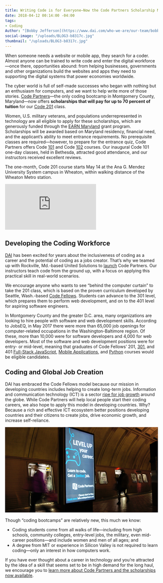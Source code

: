 ```yaml
---
title: Writing Code is for Everyone—Now the Code Partners Scholarship Makes it Affordable
date: 2018-04-12 00:14:00 -04:00
tags:
- Coding
Author: "[Bobby Jefferson](https://www.dai.com/who-we-are/our-team/bobby-jefferson)"
social-image: "/uploads/BLOG3-b8317c.jpg"
thumbnail: "/uploads/BLOG3-b8317c.jpg"
---
```


When someone needs a website or mobile app, they search for a coder. Almost anyone can be trained to write code and enter the digital workforce—once there, opportunities abound: from helping businesses, governments and other organizations build the websites and apps they need to supporting the digital systems that power economies worldwide.

<!--more-->

The cyber world is full of self-made successes who began with nothing but an enthusiasm for computers, and we want to help write more of those stories. [Code Partners](https://www.dai.com/news/dai-hosts-launch-of-new-coding-school-in-montgomery-county)—the only coding bootcamp in Montgomery County, Maryland—now offers **scholarships that will pay for up to 70 percent of tuition** for our [Code 201](https://www.codepartners.net/portal/customers/code/index.html#/courses/201) class. 

Women, U.S. military veterans, and populations underrepresented in technology are all eligible to apply for these scholarships, which are generously funded through the [EARN Maryland](https://www.dllr.state.md.us/earn/) grant program. Scholarships will be awarded based on Maryland residency, financial need, and the applicant’s ability to meet entrance requirements. No prerequisite classes are required—however, to prepare for the entrance quiz, Code Partners offers Code [101](https://www.codepartners.net/portal/customers/code/index.html#/courses/101) and Code [102](https://www.codepartners.net/portal/customers/code/index.html#/courses/102) courses. Our inaugural Code 101 one-day classes, held in Bethesda, attracted good attendance, and our instructors received excellent reviews.

The one-month, Code 201 course starts May 14 at the Ana G. Mendez University System campus in Wheaton, within walking distance of the Wheaton Metro station. 

<iframe src="https://www.youtube.com/embed/rdfavAV9uQY" frameborder="0" allow="autoplay; encrypted-media" allowfullscreen></iframe>

## Developing the Coding Workforce

[DAI](https://www.dai.com/) has been excited for years about the inclusiveness of coding as a career and the potential of coding as a jobs creator. That’s why we teamed up with Rockville, Md.-based United Solutions to [launch](https://www.dai.com/news/dai-hosts-launch-of-new-coding-school-in-montgomery-county) Code Partners. Our instructors teach code from the ground up, with a focus on applying this practical skill in real-world scenarios.

We encourage anyone who wants to see “behind the computer curtain” to take the 201 class, which is based on the proven curriculum developed by Seattle, Wash.-based [Code Fellows](https://www.codefellows.org/). Students can advance to the 301 level, which prepares them to perform web development, and on to the 401 level for aspiring software engineers.

In Montgomery County and the greater D.C. area, many organizations are looking to hire people with software and web development skills. According to JobsEQ, in May 2017 there were more than 65,000 job openings for computer-related occupations in the Washington-Baltimore region. Of these, more than 10,000 were for software developers and 4,000 for web developers. Most of the software and web development positions were for entry- or mid-level, meaning that graduates of Code Fellows’ 201, [301](https://www.codepartners.net/portal/customers/code/index.html#/courses/301), and 401 [Full-Stack JavaScript](https://www.codepartners.net/portal/customers/code/index.html#/courses/401_JavaScript), [Mobile Applications](https://www.codepartners.net/portal/customers/code/index.html#/courses/401_MobileDev), and [Python](https://www.codepartners.net/portal/customers/code/index.html#/courses/401_Python) courses would be eligible candidates.

## Coding and Global Job Creation

DAI has embraced the Code Fellows model because our mission in developing countries includes helping to create long-term jobs. Information and communication technology (ICT) is a sector [ripe for job growth](https://www.ictworks.org/software-skills-pay-2018/#.Ws4uldPwZE4) around the globe. While Code Partners will help local people start their coding careers, we also hope to apply this model in developing countries. Why? Because a rich and effective ICT ecosystem better positions developing countries and their citizens to create jobs, drive economic growth, and increase self-reliance.

![metro sign advertisement](/uploads/BLOG3-b8317c.jpg)

Though “coding bootcamps” are relatively new, this much we know:

* Coding students come from all walks of life—including from high schools, community colleges, entry-level jobs, the military, even mid-career positions—and include women and men of all ages; and
* A degree from MIT or experience in Silicon Valley is not required to learn coding—only an interest in how computers work.

If you have ever thought about a career in technology and you’re attracted by the idea of a skill that seems set to be in high demand for the long haul, we encourage you to [learn more about Code Partners and the scholarships now available](https://info.codepartners.net/scholarship-fund/?utm_source=digital&utm_medium=promo&utm_campagin=dai-blog).
